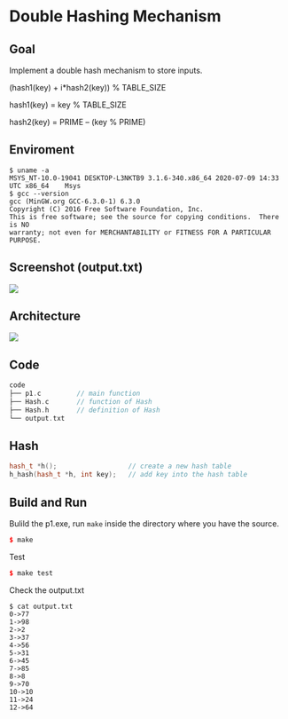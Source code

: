 # Double Hashing Mechanism

## Goal
Implement a double hash mechanism to store inputs.

(hash1(key) + i*hash2(key)) % TABLE_SIZE

hash1(key) = key % TABLE_SIZE

hash2(key) = PRIME – (key % PRIME)

## Enviroment
```
$ uname -a
MSYS_NT-10.0-19041 DESKTOP-L3NKTB9 3.1.6-340.x86_64 2020-07-09 14:33 UTC x86_64    Msys
$ gcc --version
gcc (MinGW.org GCC-6.3.0-1) 6.3.0
Copyright (C) 2016 Free Software Foundation, Inc.
This is free software; see the source for copying conditions.  There is NO
warranty; not even for MERCHANTABILITY or FITNESS FOR A PARTICULAR PURPOSE.
```

## Screenshot (output.txt)
![](https://i.imgur.com/ri8Sm0v.png)

## Architecture
![](https://i.imgur.com/sGBv12u.png)

## Code
```cpp
code
├── p1.c         // main function
├── Hash.c       // function of Hash
├── Hash.h       // definition of Hash
└── output.txt
```
## Hash
```cpp
hash_t *h();                  // create a new hash table
h_hash(hash_t *h, int key);   // add key into the hash table
```

## Build and Run
Bulild the p1.exe, run `make` inside the directory where you have the source.
```cpp
$ make 
```
Test
```cpp
$ make test
```
Check the output.txt
```
$ cat output.txt
0->77
1->98
2->2
3->37
4->56
5->31
6->45
7->85
8->8
9->70
10->10
11->24
12->64
```